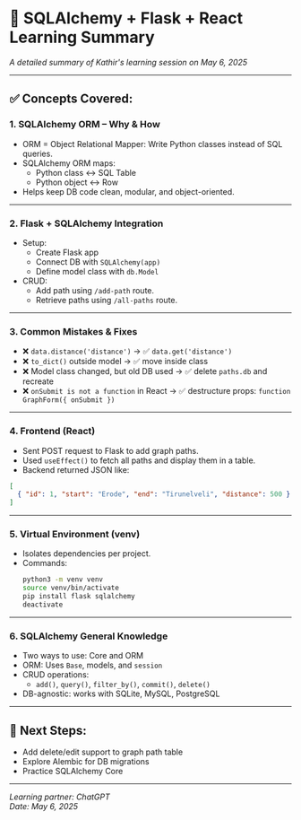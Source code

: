 
# 🧠 SQLAlchemy + Flask + React Learning Summary

_A detailed summary of Kathir's learning session on May 6, 2025_

---

## ✅ Concepts Covered:

### 1. SQLAlchemy ORM – Why & How
- ORM = Object Relational Mapper: Write Python classes instead of SQL queries.
- SQLAlchemy ORM maps:
  - Python class ↔ SQL Table
  - Python object ↔ Row
- Helps keep DB code clean, modular, and object-oriented.

---

### 2. Flask + SQLAlchemy Integration
- Setup: 
  - Create Flask app
  - Connect DB with `SQLAlchemy(app)`
  - Define model class with `db.Model`
- CRUD:
  - Add path using `/add-path` route.
  - Retrieve paths using `/all-paths` route.

---

### 3. Common Mistakes & Fixes
- ❌ `data.distance('distance')` → ✅ `data.get('distance')`
- ❌ `to_dict()` outside model → ✅ move inside class
- ❌ Model class changed, but old DB used → ✅ delete `paths.db` and recreate
- ❌ `onSubmit is not a function` in React → ✅ destructure props: `function GraphForm({ onSubmit })`

---

### 4. Frontend (React)
- Sent POST request to Flask to add graph paths.
- Used `useEffect()` to fetch all paths and display them in a table.
- Backend returned JSON like:
```json
[
  { "id": 1, "start": "Erode", "end": "Tirunelveli", "distance": 500 }
]
```

---

### 5. Virtual Environment (venv)
- Isolates dependencies per project.
- Commands:
  ```bash
  python3 -m venv venv
  source venv/bin/activate
  pip install flask sqlalchemy
  deactivate
  ```

---

### 6. SQLAlchemy General Knowledge
- Two ways to use: Core and ORM
- ORM: Uses `Base`, models, and `session`
- CRUD operations:
  - `add()`, `query()`, `filter_by()`, `commit()`, `delete()`
- DB-agnostic: works with SQLite, MySQL, PostgreSQL

---

## 🔄 Next Steps:
- Add delete/edit support to graph path table
- Explore Alembic for DB migrations
- Practice SQLAlchemy Core

---

_Learning partner: ChatGPT_  
_Date: May 6, 2025_
